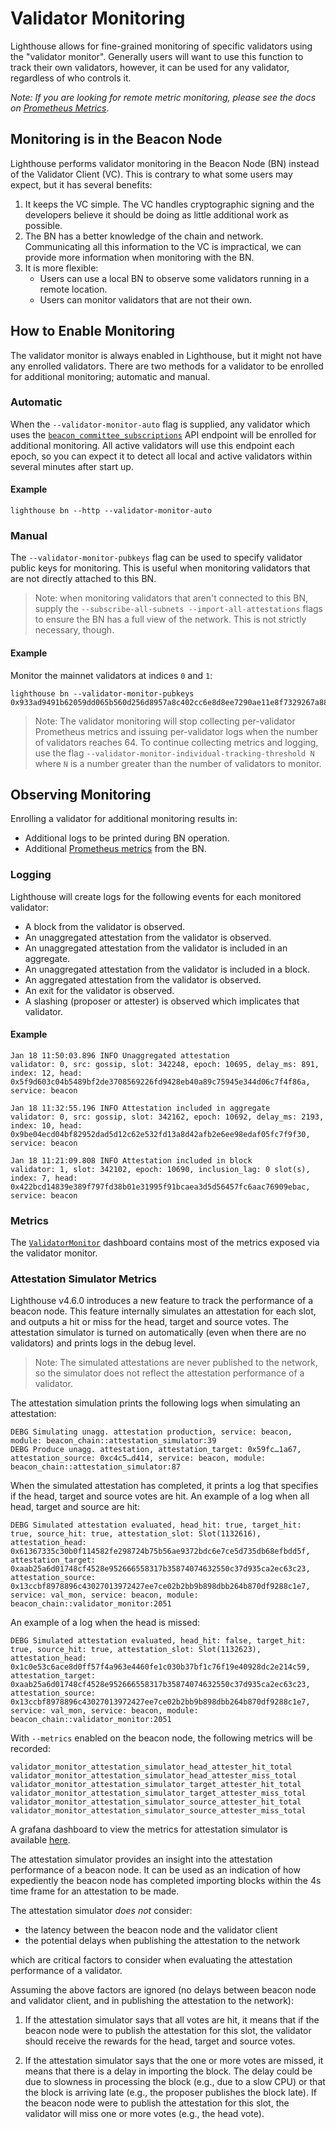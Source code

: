 # Validator Monitoring

Lighthouse allows for fine-grained monitoring of specific validators using the "validator monitor".
Generally users will want to use this function to track their own validators, however, it can be
used for any validator, regardless of who controls it.

_Note: If you are looking for remote metric monitoring, please see the docs on
[Prometheus Metrics](./advanced_metrics.md)_.

## Monitoring is in the Beacon Node

Lighthouse performs validator monitoring in the Beacon Node (BN) instead of the Validator Client
(VC). This is contrary to what some users may expect, but it has several benefits:

1. It keeps the VC simple. The VC handles cryptographic signing and the developers believe it should
   be doing as little additional work as possible.
1. The BN has a better knowledge of the chain and network. Communicating all this information to
   the VC is impractical, we can provide more information when monitoring with the BN.
1. It is more flexible:
    - Users can use a local BN to observe some validators running in a remote location.
    - Users can monitor validators that are not their own.


## How to Enable Monitoring

The validator monitor is always enabled in Lighthouse, but it might not have any enrolled
validators. There are two methods for a validator to be enrolled for additional monitoring;
automatic and manual.

### Automatic

When the `--validator-monitor-auto` flag is supplied, any validator which uses the
[`beacon_committee_subscriptions`](https://ethereum.github.io/beacon-APIs/#/Validator/prepareBeaconCommitteeSubnet)
API endpoint will be enrolled for additional monitoring. All active validators will use this
endpoint each epoch, so you can expect it to detect all local and active validators within several
minutes after start up.

#### Example

```
lighthouse bn --http --validator-monitor-auto
```

### Manual

The `--validator-monitor-pubkeys` flag can be used to specify validator public keys for monitoring.
This is useful when monitoring validators that are not directly attached to this BN.

> Note: when monitoring validators that aren't connected to this BN, supply the
> `--subscribe-all-subnets --import-all-attestations` flags to ensure the BN has a full view of the
> network. This is not strictly necessary, though.

#### Example

Monitor the mainnet validators at indices `0` and `1`:

```
lighthouse bn --validator-monitor-pubkeys 0x933ad9491b62059dd065b560d256d8957a8c402cc6e8d8ee7290ae11e8f7329267a8811c397529dac52ae1342ba58c95,0xa1d1ad0714035353258038e964ae9675dc0252ee22cea896825c01458e1807bfad2f9969338798548d9858a571f7425c
```
> Note: The validator monitoring will stop collecting per-validator Prometheus metrics and issuing per-validator logs when the number of validators reaches 64. To continue collecting metrics and logging, use the flag `--validator-monitor-individual-tracking-threshold N` where `N` is a number greater than the number of validators to monitor. 

## Observing Monitoring

Enrolling a validator for additional monitoring results in:

- Additional logs to be printed during BN operation.
- Additional [Prometheus metrics](./advanced_metrics.md) from the BN.

### Logging

Lighthouse will create logs for the following events for each monitored validator:

- A block from the validator is observed.
- An unaggregated attestation from the validator is observed.
- An unaggregated attestation from the validator is included in an aggregate.
- An unaggregated attestation from the validator is included in a block.
- An aggregated attestation from the validator is observed.
- An exit for the validator is observed.
- A slashing (proposer or attester) is observed which implicates that validator.

#### Example

```
Jan 18 11:50:03.896 INFO Unaggregated attestation                validator: 0, src: gossip, slot: 342248, epoch: 10695, delay_ms: 891, index: 12, head: 0x5f9d603c04b5489bf2de3708569226fd9428eb40a89c75945e344d06c7f4f86a, service: beacon
```

```
Jan 18 11:32:55.196 INFO Attestation included in aggregate       validator: 0, src: gossip, slot: 342162, epoch: 10692, delay_ms: 2193, index: 10, head: 0x9be04ecd04bf82952dad5d12c62e532fd13a8d42afb2e6ee98edaf05fc7f9f30, service: beacon
```

```
Jan 18 11:21:09.808 INFO Attestation included in block           validator: 1, slot: 342102, epoch: 10690, inclusion_lag: 0 slot(s), index: 7, head: 0x422bcd14839e389f797fd38b01e31995f91bcaea3d5d56457fc6aac76909ebac, service: beacon
```

### Metrics

The
[`ValidatorMonitor`](https://github.com/sigp/lighthouse-metrics/blob/master/dashboards/ValidatorMonitor.json)
dashboard contains most of the metrics exposed via the validator monitor.

### Attestation Simulator Metrics

Lighthouse v4.6.0 introduces a new feature to track the performance of a beacon node. This feature internally simulates an attestation for each slot, and outputs a hit or miss for the head, target and source votes. The attestation simulator is turned on automatically (even when there are no validators) and prints logs in the debug level.

> Note: The simulated attestations are never published to the network, so the simulator does not reflect the attestation performance of a validator. 

The attestation simulation prints the following logs when simulating an attestation:

```
DEBG Simulating unagg. attestation production, service: beacon, module: beacon_chain::attestation_simulator:39
DEBG Produce unagg. attestation, attestation_target: 0x59fc…1a67, attestation_source: 0xc4c5…d414, service: beacon, module: beacon_chain::attestation_simulator:87
```

When the simulated attestation has completed, it prints a log that specifies if the head, target and source votes are hit.  An example of a log when all head, target and source are hit:

```
DEBG Simulated attestation evaluated, head_hit: true, target_hit: true, source_hit: true, attestation_slot: Slot(1132616), attestation_head: 0x61367335c30b0f114582fe298724b75b56ae9372bdc6e7ce5d735db68efbdd5f, attestation_target: 0xaab25a6d01748cf4528e952666558317b35874074632550c37d935ca2ec63c23, attestation_source: 0x13ccbf8978896c43027013972427ee7ce02b2bb9b898dbb264b870df9288c1e7, service: val_mon, service: beacon, module: beacon_chain::validator_monitor:2051
```

An example of a log when the head is missed:
```
DEBG Simulated attestation evaluated, head_hit: false, target_hit: true, source_hit: true, attestation_slot: Slot(1132623), attestation_head: 0x1c0e53c6ace8d0ff57f4a963e4460fe1c030b37bf1c76f19e40928dc2e214c59, attestation_target: 0xaab25a6d01748cf4528e952666558317b35874074632550c37d935ca2ec63c23, attestation_source: 0x13ccbf8978896c43027013972427ee7ce02b2bb9b898dbb264b870df9288c1e7, service: val_mon, service: beacon, module: beacon_chain::validator_monitor:2051
```


With `--metrics` enabled on the beacon node, the following metrics will be recorded:

```
validator_monitor_attestation_simulator_head_attester_hit_total
validator_monitor_attestation_simulator_head_attester_miss_total
validator_monitor_attestation_simulator_target_attester_hit_total
validator_monitor_attestation_simulator_target_attester_miss_total
validator_monitor_attestation_simulator_source_attester_hit_total
validator_monitor_attestation_simulator_source_attester_miss_total
```

A grafana dashboard to view the metrics for attestation simulator is available [here](https://github.com/sigp/lighthouse-metrics/blob/master/dashboards/AttestationSimulator.json). 

The attestation simulator provides an insight into the attestation performance of a beacon node. It can be used as an indication of how expediently the beacon node has completed importing blocks within the 4s time frame for an attestation to be made. 

The attestation simulator *does not* consider:
- the latency between the beacon node and the validator client
- the potential delays when publishing the attestation to the network

which are critical factors to consider when evaluating the attestation performance of a validator.

Assuming the above factors are ignored (no delays between beacon node and validator client, and in publishing the attestation to the network):

1. If the attestation simulator says that all votes are hit, it means that if the beacon node were to publish the attestation for this slot, the validator should receive the rewards for the head, target and source votes. 

1. If the attestation simulator says that the one or more votes are missed, it means that there is a delay in importing the block. The delay could be due to slowness in processing the block (e.g., due to a slow CPU) or that the block is arriving late (e.g., the proposer publishes the block late). If the beacon node were to publish the attestation for this slot, the validator will miss one or more votes (e.g., the head vote).




